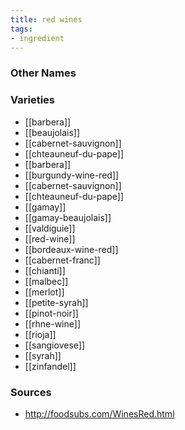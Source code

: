 ```yaml
---
title: red wines
tags:
- ingredient
---
```



### Other Names


### Varieties

* [[barbera]]
* [[beaujolais]]
* [[cabernet-sauvignon]]
* [[chteauneuf-du-pape]]
* [[barbera]]
* [[burgundy-wine-red]]
* [[cabernet-sauvignon]]
* [[chteauneuf-du-pape]]
* [[gamay]]
* [[gamay-beaujolais]]
* [[valdiguie]]
* [[red-wine]]
* [[bordeaux-wine-red]]
* [[cabernet-franc]]
* [[chianti]]
* [[malbec]]
* [[merlot]]
* [[petite-syrah]]
* [[pinot-noir]]
* [[rhne-wine]]
* [[rioja]]
* [[sangiovese]]
* [[syrah]]
* [[zinfandel]]

### Sources
* http://foodsubs.com/WinesRed.html
